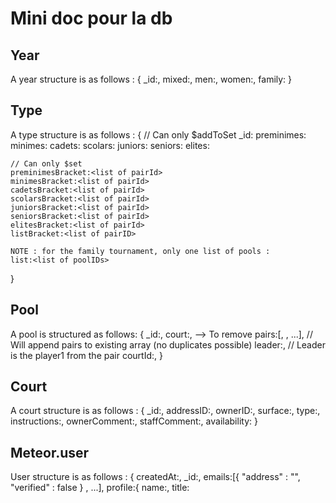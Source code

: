 # Mini doc pour la db


## Year

A year structure is as follows :
{
    _id:<date>,
    mixed:<typeID>,
    men:<typeID>,
    women:<typeID>,
    family:<typeID>
}


## Type

A type structure is as follows :
{
    // Can only $addToSet
    _id:<typeID>
    preminimes:<list of poolIDs>
    minimes:<list of poolIDs>
    cadets:<list of poolIDs>
    scolars:<list of poolIDs>
    juniors:<list of poolIDs>
    seniors:<list of poolIDs>
    elites:<list of poolIDs>


    // Can only $set
    preminimesBracket:<list of pairId>
    minimesBracket:<list of pairId>
    cadetsBracket:<list of pairId>
    scolarsBracket:<list of pairId>
    juniorsBracket:<list of pairId>
    seniorsBracket:<list of pairId>
    elitesBracket:<list of pairId>
    listBracket:<list of pairID>

    NOTE : for the family tournament, only one list of pools :
    list:<list of poolIDs>
}


## Pool

A pool is structured as follows:
{
    _id:<id>,
    court:<court>, --> To remove
    pairs:[<pairID>, <pairID>, ...], // Will append pairs to existing array (no duplicates possible)
    leader:<pairId>, // Leader is the player1 from the pair
    courtId:<courtID>,
}

## Court

A court structure is as follows :
{
    _id:<courtId>,
    addressID:<addressID>,
    ownerID:<ownerID>,
    surface:<surface>,
    type:<type>,
    instructions:<instructions>,
    ownerComment:<ownerComment>,
    staffComment:<staffComment>,
    availability:<availability>
}


## Meteor.user

User structure is as follows :
{
    createdAt:<createdAt>,
    _id:<id>,
    emails:[{ "address" : "<email1>", "verified" : false } , ...],
    profile:{
        name:<name>,
        title:<title>,
        firstName:<firstName>,
        lastName:<lastName>,
        addressID:<addressID>,
        phone:<phone>,
        birthDate:<birthDate>,
        AFT:<AFT>,
        isStaff:<isStaff>,
        isAdmin:<isAdmin>,
        gender:<gender>
    },
    services:{
        google{
            <google stuff>
        }
        facebook{
            <facebook stuff>
        }
    }
}


## Address

The addressData structure is as follows :
{
    _id:<id>, // Omit this if you want to create a new address, this will be auto-generated
    street:<street>,
    number:<number>,
    box:<box>,
    city:<city>,
    zipCode:<zipCode>,
    country:<country>
}


## Pair

A pair is structured as follows:
{
    _id:<id>,
    player1:{
        _id:<userID>,
        extras:{
            BBQ:<bbq>
        },
        wish:<wish>,
        constraint:<constraint>,
        paymentID:<paymentID>
    }
    player2:{
        _id:<userID>,
        extras:{
            BBQ:<bbq>
        },
        wish:<wish>,
        constraint:<constraint>,
        paymentID:<paymentID>
    }
    tournament :[<pointsRound1>, <pointsRound2>, ....]
    day: family | saturday | sunday
    category: <category>
}


## Payment

A payment is structured as follows :
{
    _id:<id>,
    status:<status>, // paid or pending
    balance:<balance>,
    date:<data>,
    method:<method>, // Cash, Visa or Banknumber
}


## Match

A match is structured as follows :
{
    _id:<id>,
    poolId:<poolId>,
    <pairID>:<points>,
    <pairID>:<points>,
    courtId:<courtID>
}

matchData is expected to be formated like this :
{
    _id:<id>, // Optional
    poolId:<poolId>,
    pair1: {pairId: <pairID>, points:<points>}, // Note : the order pair1/pair2 is irrelevant and is just for the convenience of parsing the data
    pair2: {pairId: <pairID>, points:<points>}
}
